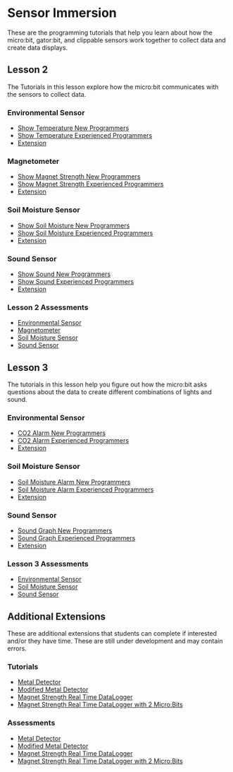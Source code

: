 # Sensor Immersion
These are the programming tutorials that help you learn about how the micro:bit, gator:bit, and clippable sensors work together to collect data and create data displays.

## Lesson 2
The Tutorials in this lesson explore how the micro:bit communicates with the sensors to collect data.

### Environmental Sensor
* [Show Temperature New Programmers](https://makecode.microbit.org/#tutorial:github:schoolwidelabs/sensor-immersion/Lesson2/New/environmental)
* [Show Temperature Experienced Programmers](https://makecode.microbit.org/#tutorial:github:schoolwidelabs/sensor-immersion/Lesson2/Experienced/environmental)
* [Extension](https://makecode.microbit.org/#tutorial:github:schoolwidelabs/sensor-immersion/Lesson2/Extensions/environmental)

### Magnetometer 
* [Show Magnet Strength New Programmers](https://makecode.microbit.org/#tutorial:github:schoolwidelabs/sensor-immersion/Lesson2/New/magnetometer)
* [Show Magnet Strength Experienced Programmers](https://makecode.microbit.org/#tutorial:github:schoolwidelabs/sensor-immersion/Lesson2/Experienced/magnetometer)
* [Extension](https://makecode.microbit.org/#tutorial:github:schoolwidelabs/sensor-immersion/Lesson2/Extensions/magnetometer)

### Soil Moisture Sensor
* [Show Soil Moisture New Programmers](https://makecode.microbit.org/#tutorial:github:schoolwidelabs/sensor-immersion/Lesson2/New/soilMoisture)
* [Show Soil Moisture Experienced Programmers](https://makecode.microbit.org/#tutorial:github:schoolwidelabs/sensor-immersion/Lesson2/Experienced/soilMoisture)
* [Extension](https://makecode.microbit.org/#tutorial:github:schoolwidelabs/sensor-immersion/Lesson2/Extensions/soilMoisture)

### Sound Sensor
* [Show Sound New Programmers](https://makecode.microbit.org/#tutorial:github:schoolwidelabs/sensor-immersion/Lesson2/New/sound)
* [Show Sound Experienced Programmers](https://makecode.microbit.org/#tutorial:github:schoolwidelabs/sensor-immersion/Lesson2/Experienced/sound)
* [Extension](https://makecode.microbit.org/#tutorial:github:schoolwidelabs/sensor-immersion/Lesson2/Extensions/sound)

### Lesson 2 Assessments
* [Environmental Sensor](/assessments/Lesson2/environmental_assessment.md)
* [Magnetometer](/assessments/Lesson2/magnetometer_assessment.md)
* [Soil Moisture Sensor](/assessments/Lesson2/soil_moisture_assessment.md)
* [Sound Sensor](/assessments/Lesson2/sound_assessment.md)


## Lesson 3
The tutorials in this lesson help you figure out how the micro:bit asks questions about the data to create different combinations of lights and sound. 

### Environmental Sensor
* [CO2 Alarm New Programmers](https://makecode.microbit.org/#tutorial:github:schoolwidelabs/sensor-immersion/Lesson3/New/environmental)
* [CO2 Alarm Experienced Programmers](https://makecode.microbit.org/#tutorial:github:schoolwidelabs/sensor-immersion/Lesson3/Experienced/environmental)
* [Extension](https://makecode.microbit.org/#tutorial:github:schoolwidelabs/sensor-immersion/Lesson3/Extensions/environmental)

### Soil Moisture Sensor
* [Soil Moisture Alarm New Programmers](https://makecode.microbit.org/#tutorial:github:schoolwidelabs/sensor-immersion/Lesson3/New/soilMoisture)
* [Soil Moisture Alarm Experienced Programmers](https://makecode.microbit.org/#tutorial:github:schoolwidelabs/sensor-immersion/Lesson3/Experienced/soilMoisture)
* [Extension](https://makecode.microbit.org/#tutorial:github:schoolwidelabs/sensor-immersion/Lesson3/Extensions/soilMoisture)

### Sound Sensor
* [Sound Graph New Programmers](https://makecode.microbit.org/#tutorial:github:schoolwidelabs/sensor-immersion/Lesson3/New/sound)
* [Sound Graph Experienced Programmers](https://makecode.microbit.org/#tutorial:github:schoolwidelabs/sensor-immersion/Lesson3/Experienced/sound)
* [Extension](https://makecode.microbit.org/#tutorial:github:schoolwidelabs/sensor-immersion/Lesson3/Extensions/sound)

### Lesson 3 Assessments
* [Environmental Sensor](/assessments/Lesson3/environmental_assessment.md)
* [Soil Moisture Sensor](/assessments/Lesson3/soil_moisture_assessment.md)
* [Sound Sensor](/assessments/Lesson3/sound_assessment.md)

## Additional Extensions
These are additional extensions that students can complete if interested and/or they have time. These are still under development and may contain errors.

### Tutorials
* [Metal Detector](https://makecode.microbit.org/#tutorial:github:schoolwidelabs/sensor-immersion/AdditionalExtensions/metal_detector)
* [Modified Metal Detector](https://makecode.microbit.org/#tutorial:github:schoolwidelabs/sensor-immersion/AdditionalExtensions/modified_metal_detector)
* [Magnet Strength Real Time DataLogger](https://makecode.microbit.org/#tutorial:github:schoolwidelabs/sensor-immersion/AdditionalExtensions/magnetometer_datalogger)
* [Magnet Strength Real Time DataLogger with 2 Micro:Bits](https://makecode.microbit.org/#tutorial:github:schoolwidelabs/sensor-immersion/AdditionalExtensions/magnetometer_datalogger_radio)


### Assessments
* [Metal Detector](/assessments/AdditionalExtensions/metal_detector_assessment.md)
* [Modified Metal Detector](/assessments/AdditionalExtensions/modified_metal_detector_assessment.md)
* [Magnet Strength Real Time DataLogger](/assessments/AdditionalExtensions/magnet_datalogger_assessment.md)
* [Magnet Strength Real Time DataLogger with 2 Micro:Bits](/assessments/AdditionalExtensions/magnet_datalogger_radio_assessment.md)







